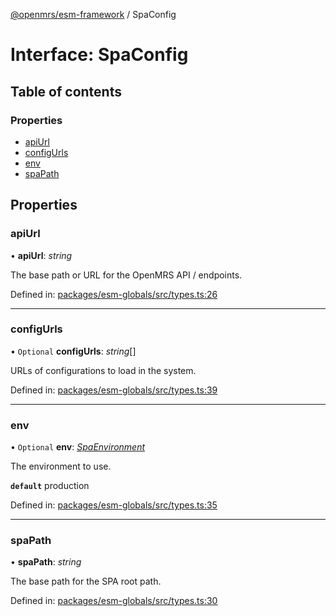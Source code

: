 [@openmrs/esm-framework](../API.md) / SpaConfig

# Interface: SpaConfig

## Table of contents

### Properties

- [apiUrl](spaconfig.md#apiurl)
- [configUrls](spaconfig.md#configurls)
- [env](spaconfig.md#env)
- [spaPath](spaconfig.md#spapath)

## Properties

### apiUrl

• **apiUrl**: *string*

The base path or URL for the OpenMRS API / endpoints.

Defined in: [packages/esm-globals/src/types.ts:26](https://github.com/nk183/openmrs-esm-core/blob/master/packages/esm-globals/src/types.ts#L26)

___

### configUrls

• `Optional` **configUrls**: *string*[]

URLs of configurations to load in the system.

Defined in: [packages/esm-globals/src/types.ts:39](https://github.com/nk183/openmrs-esm-core/blob/master/packages/esm-globals/src/types.ts#L39)

___

### env

• `Optional` **env**: [*SpaEnvironment*](../API.md#spaenvironment)

The environment to use.

**`default`** production

Defined in: [packages/esm-globals/src/types.ts:35](https://github.com/nk183/openmrs-esm-core/blob/master/packages/esm-globals/src/types.ts#L35)

___

### spaPath

• **spaPath**: *string*

The base path for the SPA root path.

Defined in: [packages/esm-globals/src/types.ts:30](https://github.com/nk183/openmrs-esm-core/blob/master/packages/esm-globals/src/types.ts#L30)
